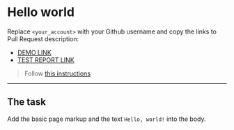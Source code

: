 # Hello world
Replace `<your_account>` with your Github username and copy the links to Pull Request description:
- [DEMO LINK](https://<rkhramiuk>.github.io/layout_hello-world/)
- [TEST REPORT LINK](https://<rkhramiuk>.github.io/layout_hello-world/report/html_report/)

> Follow [this instructions](https://mate-academy.github.io/layout_task-guideline/#how-to-solve-the-layout-tasks-on-github)
___

## The task 
Add the basic page markup and the text `Hello, world!` into the body.

